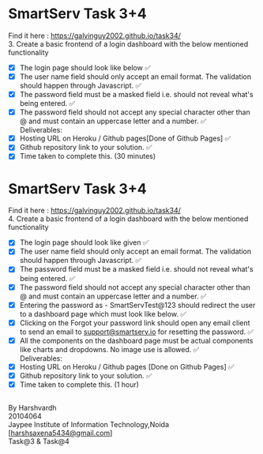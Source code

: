 # SmartServ Task 3+4
Find it here : https://galvinguy2002.github.io/task34/ <br>
3. Create a basic frontend of a login dashboard with the below mentioned  functionality <br>
- [x] The login page should look like below  :white_check_mark:  <br>
- [x] The user name field should only accept an email format. The validation should happen through Javascript. :white_check_mark:  <br>
- [x] The password field must be a masked field i.e. should not reveal what's being entered. :white_check_mark:  <br>
- [x] The password field should not accept any special character other than @ and must contain an uppercase letter and a number.  :white_check_mark: <br>
Deliverables: <br>
- [x] Hosting URL on Heroku / Github pages[Done of Github Pages] :white_check_mark:  <br>
- [x] Github repository link to your solution.  :white_check_mark:  <br>
- [x] Time taken to complete this. (30 minutes) <br>
# SmartServ Task 3+4
Find it here : https://galvinguy2002.github.io/task34/ <br>
4. Create a basic frontend of a login dashboard with the below mentioned functionality <br>
- [x] The login page should look like given  :white_check_mark: <br>
- [x] The user name field should only accept an email format. The validation should happen through Javascript.  :white_check_mark:  <br>
- [x] The password field must be a masked field i.e. should not reveal what's being entered.  :white_check_mark:  <br>
- [x] The password field should not accept any special character other than @ and must contain an uppercase letter and a number.  :white_check_mark:  <br>
- [x] Entering the password as - SmartServTest@123 should redirect the user to a dashboard page which must look like below.  :white_check_mark: <br>
- [x] Clicking on the Forgot your password link should open any email client to send an email to support@smartserv.io for resetting the password.  :white_check_mark: <br>
- [x] All the components on the dashboard page must be actual components like charts and dropdowns. No image use is allowed.  :white_check_mark: <br>
Deliverables: <br>
- [x] Hosting URL on Heroku / Github pages [Done on Github Pages]  :white_check_mark: <br>
- [x] Github repository link to your solution. :white_check_mark:   <br>
- [x] Time taken to complete this. (1 hour) <br>

##
By Harshvardh <br>
20104064 <br>
Jaypee Institute of Information Technology,Noida <br>
[harshsaxena5434@gmail.com] <br>
Task@3 & Task@4 <br>

 
